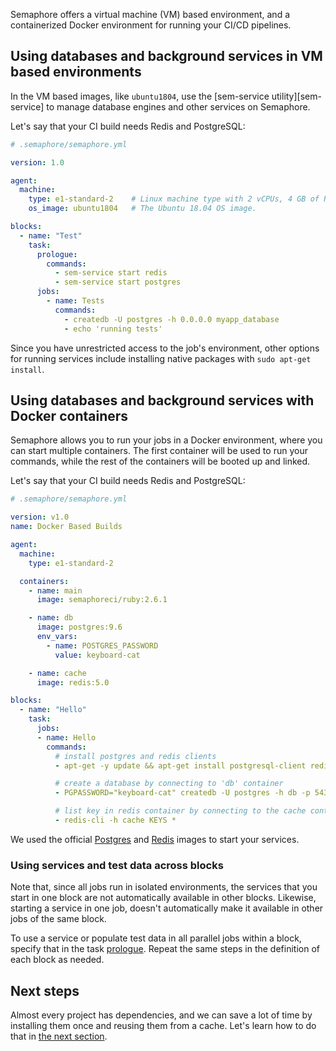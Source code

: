 Semaphore offers a virtual machine (VM) based environment, and a containerized
Docker environment for running your CI/CD pipelines.

## Using databases and background services in VM based environments

In the VM based images, like `ubuntu1804`, use the [sem-service utility][sem-service]
to manage database engines and other services on Semaphore.

Let's say that your CI build needs Redis and PostgreSQL:

``` yaml
# .semaphore/semaphore.yml

version: 1.0

agent:
  machine:
    type: e1-standard-2    # Linux machine type with 2 vCPUs, 4 GB of RAM
    os_image: ubuntu1804   # The Ubuntu 18.04 OS image.

blocks:
  - name: "Test"
    task:
      prologue:
        commands:
          - sem-service start redis
          - sem-service start postgres
      jobs:
        - name: Tests
          commands:
            - createdb -U postgres -h 0.0.0.0 myapp_database
            - echo 'running tests'
```

Since you have unrestricted access to the job's environment, other options for
running services include installing native packages with `sudo apt-get install`.

## Using databases and background services with Docker containers

Semaphore allows you to run your jobs in a Docker environment, where you can
start multiple containers. The first container will be used to run your commands,
while the rest of the containers will be booted up and linked.

Let's say that your CI build needs Redis and PostgreSQL:

``` yaml
# .semaphore/semaphore.yml

version: v1.0
name: Docker Based Builds

agent:
  machine:
    type: e1-standard-2

  containers:
    - name: main
      image: semaphoreci/ruby:2.6.1

    - name: db
      image: postgres:9.6
      env_vars:
        - name: POSTGRES_PASSWORD
          value: keyboard-cat

    - name: cache
      image: redis:5.0

blocks:
  - name: "Hello"
    task:
      jobs:
      - name: Hello
        commands:
          # install postgres and redis clients
          - apt-get -y update && apt-get install postgresql-client redis-tools

          # create a database by connecting to 'db' container
          - PGPASSWORD="keyboard-cat" createdb -U postgres -h db -p 5432 -e hello

          # list key in redis container by connecting to the cache container
          - redis-cli -h cache KEYS *
```

We used the official [Postgres][postgres-docker] and [Redis][redis-docker]
images to start your services.

### Using services and test data across blocks

Note that, since all jobs run in isolated environments, the services that you
start in one block are not automatically available in other blocks.
Likewise, starting a service in one job, doesn't automatically make it
available in other jobs of the same block.

To use a service or populate test data in all parallel jobs within a block,
specify that in the task [prologue][prologue]. Repeat the same steps in the
definition of each block as needed.

## Next steps

Almost every project has dependencies, and we can save a lot of time by
installing them once and reusing them from a cache. Let's learn how to do that
in [the next section][next].

[prologue]: https://docs.semaphoreci.com/article/50-pipeline-yaml#prologue
[postgres-docker]: https://hub.docker.com/_/postgres
[redis-docker]: https://hub.docker.com/_/redis
[next]: https://docs.semaphoreci.com/article/68-caching-dependencies
